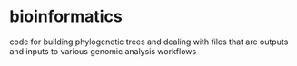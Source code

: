 # bioinformatics
code for building phylogenetic trees
and dealing with files that are outputs and inputs to various genomic analysis workflows
